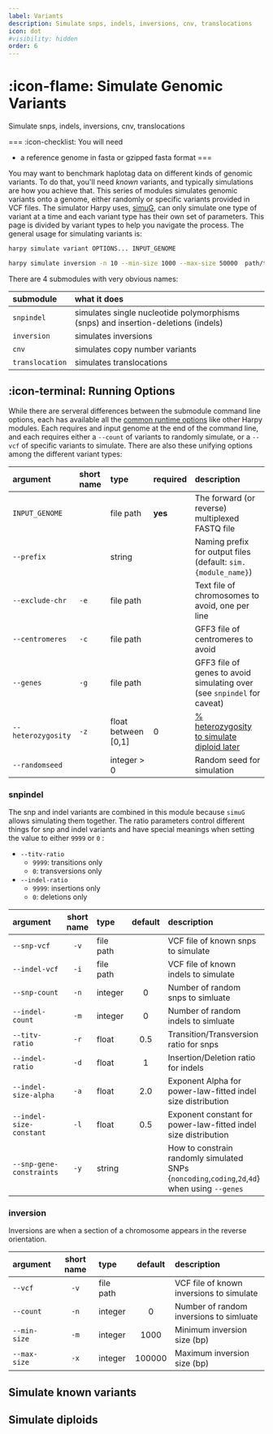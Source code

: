 ```yaml
---
label: Variants
description: Simulate snps, indels, inversions, cnv, translocations
icon: dot
#visibility: hidden
order: 6
---
```


# :icon-flame: Simulate Genomic Variants
Simulate snps, indels, inversions, cnv, translocations

===  :icon-checklist: You will need
- a reference genome in fasta or gzipped fasta format
===

You may want to benchmark haplotag data on different kinds of genomic variants. To
do that, you'll need *known* variants, and typically simulations are how you achieve
that. This series of modules simulates genomic variants onto a genome, either randomly
or specific variants provided in VCF files. The simulator Harpy uses,
[simuG](https://github.com/yjx1217/simuG), can only simulate one type of
variant at a time and each variant type has their own set of parameters. This page
is divided by variant types to help you navigate the process. The general usage
for simulating variants is:

```bash usage
harpy simulate variant OPTIONS... INPUT_GENOME
```
```bash example
harpy simulate inversion -n 10 --min-size 1000 --max-size 50000  path/to/genome.fasta
```
There are 4 submodules with very obvious names:

| submodule | what it does |
|:----------|:-------------|
|`snpindel` | simulates single nucleotide polymorphisms (snps) and insertion-deletions (indels) |
| `inversion` | simulates inversions |
| `cnv` | simulates copy number variants |
| `translocation` | simulates translocations |

## :icon-terminal: Running Options
While there are serveral differences between the submodule command line options, each has available all the
[common runtime options](/commonoptions.md) like other Harpy modules. Each requires and input genome at the
end of the command line, and each requires either a `--count` of variants to randomly simulate, or a `--vcf` of
specific variants to simulate. There are also these unifying options among the different variant types:

| argument | short name | type | required | description |
| :-----|:-----|:-----|:-----|:-----|
| `INPUT_GENOME`           |            | file path  |   **yes**  | The forward (or reverse) multiplexed FASTQ file                                      |
| `--prefix` | | string | | Naming prefix for output files (default: `sim.{module_name}`)|
| `--exclude-chr` | `-e` | file path | | Text file of chromosomes to avoid, one per line |
| `--centromeres` | `-c` | file path | | GFF3 file of centromeres to avoid |
| `--genes` | `-g` | file path | | GFF3 file of genes to avoid simulating over (see `snpindel` for caveat) |
| `--heterozygosity` | `-z` | float between [0,1] | 0 | [% heterozygosity to simulate diploid later](#simulate-diploids) |
| `--randomseed` |  | integer > 0 |  | Random seed for simulation |

### snpindel
The snp and indel variants are combined in this module because `simuG` allows simulating them together. The
ratio parameters control different things for snp and indel variants and have special meanings when setting
the value to either `9999` or `0` :
- `--titv-ratio`
    - `9999`: transitions only
    - `0`: transversions only
- `--indel-ratio`
    - `9999`: insertions only
    - `0`: deletions only

| argument          | short name | type       | default |  description                                                 |
|:------------------|:----------:|:-----------|:-------:|:-------------------------------------------------------------|
| `--snp-vcf`| `-v` | file path | | VCF file of known snps to simulate |
| `--indel-vcf` | `-i` | file path | | VCF file of known indels to simulate |
| `--snp-count` | `-n` | integer | 0 | Number of random snps to simluate |
| `--indel-count` |  `-m` | integer | 0 | Number of random indels to simluate |
| `--titv-ratio` | `-r` | float  | 0.5 | Transition/Transversion ratio for snps |
| `--indel-ratio` | `-d` | float  |  1 | Insertion/Deletion ratio for indels |
| `--indel-size-alpha` | `-a` | float |  2.0 | Exponent Alpha for power-law-fitted indel size distribution|
| `--indel-size-constant` | `-l` | float | 0.5 | Exponent constant for power-law-fitted indel size distribution |
| `--snp-gene-constraints` | `-y` | string | | How to constrain randomly simulated SNPs {`noncoding`,`coding`,`2d`,`4d`} when using `--genes`|

### inversion
Inversions are when a section of a chromosome appears in the reverse orientation.

| argument          | short name | type       | default |  description     |
|:------------------|:----------:|:-----------|:-------:|:----------------|
| `--vcf` | `-v` | file path |  |  VCF file of known inversions to simulate |
| `--count`| `-n` | integer | 0 |  Number of random inversions to simluate |
| `--min-size` | `-m` | integer | 1000 | Minimum inversion size (bp) |
| `--max-size` | `-x` | integer | 100000 | Maximum inversion size (bp) |

## Simulate known variants

## Simulate diploids
